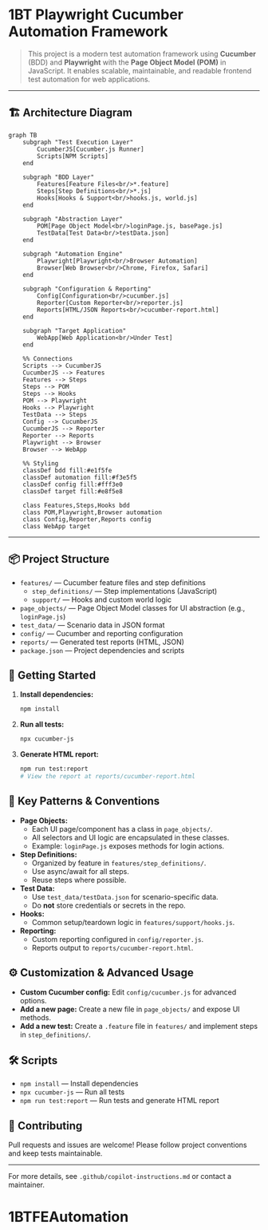 # 1BT Playwright Cucumber Automation Framework

>This project is a modern test automation framework using **Cucumber** (BDD) and **Playwright** with the **Page Object Model (POM)** in JavaScript. It enables scalable, maintainable, and readable frontend test automation for web applications.

---

## 🏗️ Architecture Diagram

```mermaid
graph TB
    subgraph "Test Execution Layer"
        CucumberJS[Cucumber.js Runner]
        Scripts[NPM Scripts]
    end

    subgraph "BDD Layer"
        Features[Feature Files<br/>*.feature]
        Steps[Step Definitions<br/>*.js]
        Hooks[Hooks & Support<br/>hooks.js, world.js]
    end

    subgraph "Abstraction Layer"
        POM[Page Object Model<br/>loginPage.js, basePage.js]
        TestData[Test Data<br/>testData.json]
    end

    subgraph "Automation Engine"
        Playwright[Playwright<br/>Browser Automation]
        Browser[Web Browser<br/>Chrome, Firefox, Safari]
    end

    subgraph "Configuration & Reporting"
        Config[Configuration<br/>cucumber.js]
        Reporter[Custom Reporter<br/>reporter.js]
        Reports[HTML/JSON Reports<br/>cucumber-report.html]
    end

    subgraph "Target Application"
        WebApp[Web Application<br/>Under Test]
    end

    %% Connections
    Scripts --> CucumberJS
    CucumberJS --> Features
    Features --> Steps
    Steps --> POM
    Steps --> Hooks
    POM --> Playwright
    Hooks --> Playwright
    TestData --> Steps
    Config --> CucumberJS
    CucumberJS --> Reporter
    Reporter --> Reports
    Playwright --> Browser
    Browser --> WebApp

    %% Styling
    classDef bdd fill:#e1f5fe
    classDef automation fill:#f3e5f5
    classDef config fill:#fff3e0
    classDef target fill:#e8f5e8

    class Features,Steps,Hooks bdd
    class POM,Playwright,Browser automation
    class Config,Reporter,Reports config
    class WebApp target
```

---
## 📦 Project Structure

- `features/` — Cucumber feature files and step definitions
	- `step_definitions/` — Step implementations (JavaScript)
	- `support/` — Hooks and custom world logic
- `page_objects/` — Page Object Model classes for UI abstraction (e.g., `loginPage.js`)
- `test_data/` — Scenario data in JSON format
- `config/` — Cucumber and reporting configuration
- `reports/` — Generated test reports (HTML, JSON)
- `package.json` — Project dependencies and scripts

## 🚀 Getting Started

1. **Install dependencies:**
	 ```bash
	 npm install
	 ```
2. **Run all tests:**
	 ```bash
	 npx cucumber-js
	 ```
3. **Generate HTML report:**
	 ```bash
	 npm run test:report
	 # View the report at reports/cucumber-report.html
	 ```

## 🧩 Key Patterns & Conventions

- **Page Objects:**
	- Each UI page/component has a class in `page_objects/`.
	- All selectors and UI logic are encapsulated in these classes.
	- Example: `loginPage.js` exposes methods for login actions.
- **Step Definitions:**
	- Organized by feature in `features/step_definitions/`.
	- Use async/await for all steps.
	- Reuse steps where possible.
- **Test Data:**
	- Use `test_data/testData.json` for scenario-specific data.
	- Do **not** store credentials or secrets in the repo.
- **Hooks:**
	- Common setup/teardown logic in `features/support/hooks.js`.
- **Reporting:**
	- Custom reporting configured in `config/reporter.js`.
	- Reports output to `reports/cucumber-report.html`.

## ⚙️ Customization & Advanced Usage

- **Custom Cucumber config:** Edit `config/cucumber.js` for advanced options.
- **Add a new page:** Create a new file in `page_objects/` and expose UI methods.
- **Add a new test:** Create a `.feature` file in `features/` and implement steps in `step_definitions/`.

## 🛠️ Scripts

- `npm install` — Install dependencies
- `npx cucumber-js` — Run all tests
- `npm run test:report` — Run tests and generate HTML report

## 🤝 Contributing

Pull requests and issues are welcome! Please follow project conventions and keep tests maintainable.

---

For more details, see `.github/copilot-instructions.md` or contact a maintainer.
# 1BTFEAutomation


